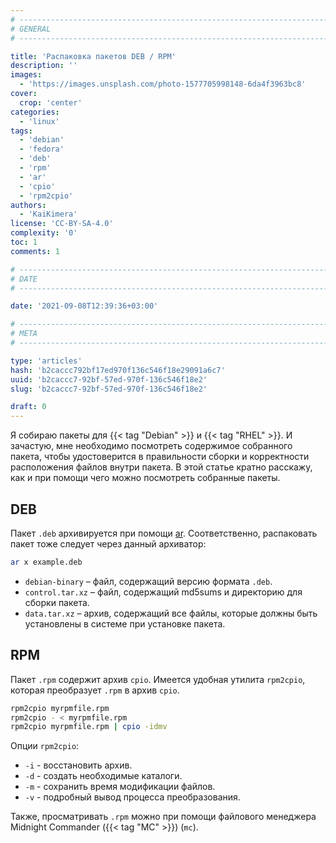 ```yaml
---
# -------------------------------------------------------------------------------------------------------------------- #
# GENERAL
# -------------------------------------------------------------------------------------------------------------------- #

title: 'Распаковка пакетов DEB / RPM'
description: ''
images:
  - 'https://images.unsplash.com/photo-1577705998148-6da4f3963bc8'
cover:
  crop: 'center'
categories:
  - 'linux'
tags:
  - 'debian'
  - 'fedora'
  - 'deb'
  - 'rpm'
  - 'ar'
  - 'cpio'
  - 'rpm2cpio'
authors:
  - 'KaiKimera'
license: 'CC-BY-SA-4.0'
complexity: '0'
toc: 1
comments: 1

# -------------------------------------------------------------------------------------------------------------------- #
# DATE
# -------------------------------------------------------------------------------------------------------------------- #

date: '2021-09-08T12:39:36+03:00'

# -------------------------------------------------------------------------------------------------------------------- #
# META
# -------------------------------------------------------------------------------------------------------------------- #

type: 'articles'
hash: 'b2caccc792bf17ed970f136c546f18e29091a6c7'
uuid: 'b2caccc7-92bf-57ed-970f-136c546f18e2'
slug: 'b2caccc7-92bf-57ed-970f-136c546f18e2'

draft: 0
---
```


Я собираю пакеты для {{< tag "Debian" >}} и {{< tag "RHEL" >}}. И зачастую, мне необходимо посмотреть содержимое собранного пакета, чтобы удостоверится в правильности сборки и корректности расположения файлов внутри пакета. В этой статье кратно расскажу, как и при помощи чего можно посмотреть собранные пакеты.

<!--more-->

## DEB

Пакет `.deb` архивируется при помощи [ar](https://en.wikipedia.org/wiki/Ar_(Unix)). Соответственно, распаковать пакет тоже следует через данный архиватор:

```bash
ar x example.deb
```


- `debian-binary` – файл, содержащий версию формата `.deb`.
- `control.tar.xz` – файл, содержащий md5sums и директорию для сборки пакета.
- `data.tar.xz` – архив, содержащий все файлы, которые должны быть установлены в системе при установке пакета.


## RPM

Пакет `.rpm` содержит архив `cpio`. Имеется удобная утилита `rpm2cpio`, которая преобразует `.rpm` в архив `cpio`.

```bash
rpm2cpio myrpmfile.rpm
rpm2cpio - < myrpmfile.rpm
rpm2cpio myrpmfile.rpm | cpio -idmv
```

Опции `rpm2cpio`:

- `-i` - восстановить архив.
- `-d` - создать необходимые каталоги.
- `-m` - сохранить время модификации файлов.
- `-v` - подробный вывод процесса преобразования.

Также, просматривать `.rpm` можно при помощи файлового менеджера Midnight Commander ({{< tag "MC" >}}) (`mc`).
